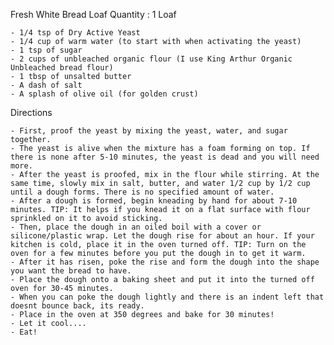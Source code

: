 Fresh White Bread Loaf
Quantity : 1 Loaf

    - 1/4 tsp of Dry Active Yeast
    - 1/4 cup of warm water (to start with when activating the yeast)
    - 1 tsp of sugar
    - 2 cups of unbleached organic flour (I use King Arthur Organic Unbleached bread flour)
    - 1 tbsp of unsalted butter
    - A dash of salt
    - A splash of olive oil (for golden crust)

Directions

    - First, proof the yeast by mixing the yeast, water, and sugar together.
    - The yeast is alive when the mixture has a foam forming on top. If there is none after 5-10 minutes, the yeast is dead and you will need more.
    - After the yeast is proofed, mix in the flour while stirring. At the same time, slowly mix in salt, butter, and water 1/2 cup by 1/2 cup until a dough forms. There is no specified amount of water.
    - After a dough is formed, begin kneading by hand for about 7-10 minutes. TIP: It helps if you knead it on a flat surface with flour sprinkled on it to avoid sticking.
    - Then, place the dough in an oiled boil with a cover or silicone/plastic wrap. Let the dough rise for about an hour. If your kitchen is cold, place it in the oven turned off. TIP: Turn on the oven for a few minutes before you put the dough in to get it warm.
    - After it has risen, poke the rise and form the dough into the shape you want the bread to have.
    - Place the dough onto a baking sheet and put it into the turned off oven for 30-45 minutes.
    - When you can poke the dough lightly and there is an indent left that doesnt bounce back, its ready.
    - Place in the oven at 350 degrees and bake for 30 minutes!
    - Let it cool....
    - Eat!